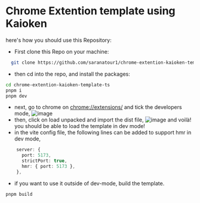 # Chrome Extention template using Kaioken
here's how you should use this Repository:  
- First clone this Repo on your machine:
```bash
  git clone https://github.com/saranatour1/chrome-extention-kaioken-template-ts.git
```
- then cd into the repo, and install the packages:
```bash
cd chrome-extention-kaioken-template-ts
pnpm i
pnpm dev 
```
- next, go to chrome on [chrome://extensions/](chrome://extensions/) and tick the developers mode,
![image](https://github.com/saranatour1/chrome-extention-kaioken-template-ts/assets/77834808/88b3960b-5149-45e8-a2ad-d0a2a19b42fc)
- then, click on load unpacked and import the dist file,
  ![image](https://github.com/saranatour1/chrome-extention-kaioken-template-ts/assets/77834808/e5465390-5a8d-43f8-a4d2-c4b0f13ae253)
and voilà! you should be able to load the template in dev mode!
- in the vite config file, the following lines can be added to support hmr in dev mode,
```ts
    server: {
      port: 5173,
      strictPort: true,
      hmr: { port: 5173 },
    },
```
- if you want to use it outside of dev-mode, build the template.
```bash
pnpm build
```
